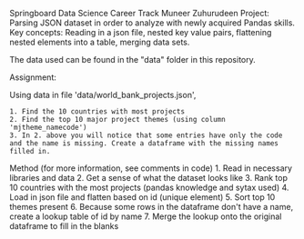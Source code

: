 Springboard Data Science Career Track
Muneer Zuhurudeen
Project: Parsing JSON dataset in order to analyze with newly acquired Pandas skills. 
Key concepts: Reading in a json file, nested key value pairs, flattening nested elements into a table, merging data sets. 

The data used can be found in the "data" folder in this repository. 

Assignment:

Using data in file 'data/world_bank_projects.json',

	1. Find the 10 countries with most projects
	2. Find the top 10 major project themes (using column 'mjtheme_namecode')
	3. In 2. above you will notice that some entries have only the code and the name is missing. Create a dataframe with the missing names 				filled in.
	
Method (for more information, see comments in code)
	1. Read in necessary libraries and data
	2. Get a sense of what the dataset looks like
	3. Rank top 10 countries with the most projects (pandas knowledge and sytax used)
	4. Load in json file and flatten based on id (unique element)
	5. Sort top 10 themes present 
	6. Because some rows in the dataframe don't have a name, create a lookup table of id by name
	7. Merge the lookup onto the original dataframe to fill in the blanks
